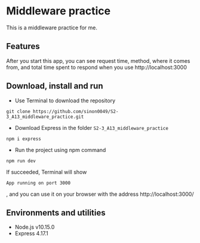 # Middleware practice

This is a middleware practice for me.

## Features

After you start this app, you can see request time, method, where it comes from, and total time spent to respond when you use http://localhost:3000

## Download, install and run

+ Use Terminal to download the repository
```
git clone https://github.com/sinon0049/S2-3_A13_middleware_practice.git
```
+ Download Express in the folder ```S2-3_A13_middleware_practice```
```
npm i express
```
+ Run the project using npm command
```
npm run dev
```
If succeeded, Terminal will show 
```
App running on port 3000
```
, and you can use it on your browser with the address http://localhost:3000/

## Environments and utilities
+ Node.js v10.15.0
+ Express 4.17.1